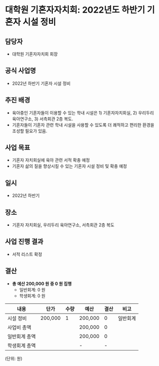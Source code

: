 ﻿대학원 기혼자자치회: 2022년도 하반기 기혼자 시설 정비
===

## 담당자
- 대학원 기혼자자치회 회장

## 공식 사업명
- 2022년 하반기 기혼자 시설 정비

## 추진 배경
- 육아중인 기혼자들이 이용할 수 있는 학내 시설은 1) 기혼자자치회실, 2) 우리두리 육아연구소, 3) 서측회관 2층 복도.
- 기혼자들이 기혼자 관련 학내 시설을 사용할 수 있도록 더 쾌적하고 편리한 환경을 조성할 필요가 있음.

## 사업 목표
- 기혼자 자치회실에 육아 관련 서적 확충 예정
- 기혼자 삶의 질을 향상시킬 수 있는 기혼자 시설 정비 및 확충 예정

## 일시 
- 2022년 하반기

## 장소 
- 기혼자 자치회실, 우리두리 육아연구소, 서측회관 2층 복도


## 사업 진행 결과 
- 서적 리스트 확정

## 결산
- **총 예산 200,000 원 중 0 원 집행**
    - 일반회계: 0 원
    - 학생회계: 0 원

|   내용  |   단가  |   수량  |   예산  |   결산  |   비고  |
|---|---|---|---|---|---|
|   시설 정비  | 200,000 |  1  |   200,000  |   0  |   일반회계  |
|   사업비 총액  |      |      |   200,000  |   0  |      |
|   일반회계 총액  |     |     |  200,000  |   0  |     |
|   학생회계 총액  |     |     |  -  |  -   |     |

(단위: 원)
